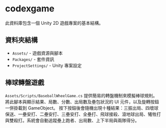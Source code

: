 # codexgame

此資料庫包含一個 Unity 2D 遊戲專案的基本結構。

## 資料夾結構
- `Assets/` - 遊戲資源與腳本
- `Packages/` - 套件資訊
- `ProjectSettings/` - Unity 專案設定

## 棒球轉盤遊戲
`Assets/Scripts/BaseballWheelGame.cs` 提供簡易的轉盤機制來模擬棒球規則。
將此腳本與顯示結果、局數、分數、出局數及壘包狀況的 UI 元件，以及旋轉按鈕一併掛載到 GameObject。
按下按鈕後會隨機出現十種結果：三振出局、四壞球保送、一壘安打、二壘安打、三壘安打、全壘打、飛球接殺、滾地球出局、犧牲打與雙殺打。系統會自動追蹤壘上跑者、出局數、上下半局與兩隊得分。

